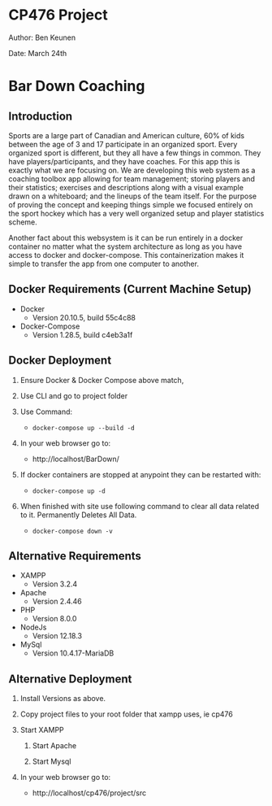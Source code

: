 # CP476 Project

Author: Ben Keunen

Date: March 24th

# Bar Down Coaching

## Introduction

Sports are a large part of Canadian and American culture, 60% of kids between the age of 3 and 17 participate in an organized sport. Every organized sport is different, but they all have a few things in common. They have players/participants, and they have coaches. For this app this is exactly what we are focusing on. We are developing this web system as a coaching toolbox app allowing for team management; storing players and their statistics; exercises and descriptions along with a visual example drawn on a whiteboard; and the lineups of the team itself. For the purpose of proving the concept and keeping things simple we focused entirely on the sport hockey which has a very well organized setup and player statistics scheme.

Another fact about this websystem is it can be run entirely in a docker container no matter what the system architecture as long as you have access to docker and docker-compose. This containerization makes it simple to transfer the app from one computer to another.

## Docker Requirements (Current Machine Setup)
- Docker
    * Version 20.10.5, build 55c4c88
- Docker-Compose
    * Version 1.28.5, build c4eb3a1f

## Docker Deployment
1. Ensure Docker & Docker Compose above match,

2. Use CLI and go to project folder

3. Use Command:

    * ```docker-compose up --build -d```

4. In your web browser go to:
    * http://localhost/BarDown/

5. If docker containers are stopped at anypoint they can be restarted with:
    
    * ```docker-compose up -d```

6. When finished with site use following command to clear all data related to it. Permanently Deletes All Data.

    * ```docker-compose down -v```

## Alternative Requirements
- XAMPP 
    * Version 3.2.4
- Apache
   * Version 2.4.46
- PHP
    * Version 8.0.0
- NodeJs
    * Version 12.18.3
- MySql
    * Version 10.4.17-MariaDB
## Alternative Deployment

1. Install Versions as above.

2. Copy project files to your root folder that xampp uses, ie cp476

2. Start XAMPP

   1. Start Apache

   2. Start Mysql

3. In your web browser go to:
    * http://localhost/cp476/project/src

